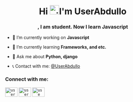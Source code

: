 <h1 align="center">Hi <img src="https://media.giphy.com/media/v1.Y2lkPTc5MGI3NjExNHBia2F6d2NqdHBwOXQzd2lycXNpaTZna2NmaXY5dXprb2thdjkwciZlcD12MV9pbnRlcm5hbF9naWZfYnlfaWQmY3Q9cw/w1OBpBd7kJqHrJnJ13/giphy.gif" alt="gif" width="30px">I'm UserAbdullo</h1>
<h3 align="center">, I am student. Now I learn Javascript</h3>

- 🔭 I’m currently working on **Javascript**

- 🌱 I’m currently learning **Frameworks, and etc.**

- 💬 Ask me about **Python, django**
- 📞 Contact with me: [@UserAbdullo](https://t.me/UserAbdullo)
<h3 align="left">Connect with me:</h3>
<p align="left">
<code><a href="https://codepen.io/userabdullo" target="blank"><img align="center" src="https://raw.githubusercontent.com/rahuldkjain/github-profile-readme-generator/master/src/images/icons/Social/codepen.svg" alt="userabdullo" height="30" width="40" /></a></code>
<code><a href="https://stackoverflow.com/users/userabdullo" target="blank"><img align="center" src="https://raw.githubusercontent.com/rahuldkjain/github-profile-readme-generator/master/src/images/icons/Social/stack-overflow.svg" alt="userabdullo" height="30" width="40" /></a></code>
<code><a href="https://instagram.com/user_abdullo" target="blank"><img align="center" src="https://raw.githubusercontent.com/rahuldkjain/github-profile-readme-generator/master/src/images/icons/Social/instagram.svg" alt="use_abdullo" height="30" width="40" /></a></code>
</p>


